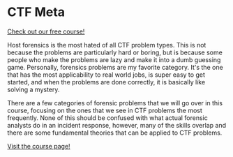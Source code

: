 # CTF Meta

[Check out our free course!](https://academy.hoppersroppers.org/mod/page/view.php?id=568)

Host forensics is the most hated of all CTF problem types. This is not because the problems are particularly hard or boring, but is because some people who make the problems are lazy and make it into a dumb guessing game. Personally, forensics problems are my favorite category. It's the one that has the most applicability to real world jobs, is super easy to get started, and when the problems are done correctly, it is basically like solving a mystery.

There are a few categories of forensic problems that we will go over in this course, focusing on the ones that we see in CTF problems the most frequently. None of this should be confused with what actual forensic analysts do in an incident response, however, many of the skills overlap and there are some fundamental theories that can be applied to CTF problems.

[Visit the course page!](https://academy.hoppersroppers.org/mod/page/view.php?id=568) 

